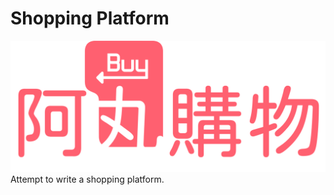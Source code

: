 # Shopping Platform
![image](https://github.com/DavidWuAmaru/Shopping-platform/blob/main/icon/%E9%98%BF%E4%B8%B8%E8%B3%BC%E7%89%A92.png)
Attempt to write a shopping platform.

